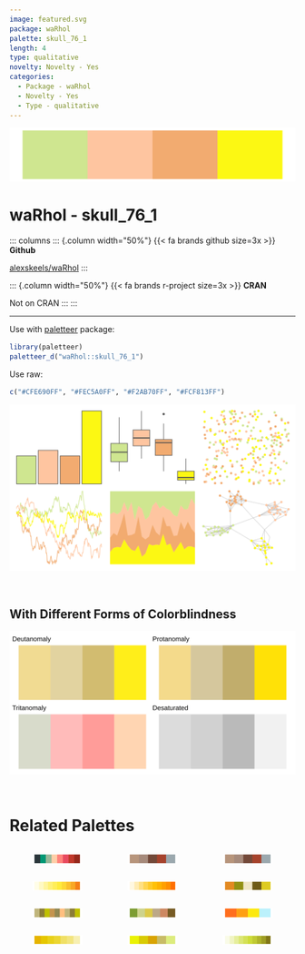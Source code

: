 ```yaml
---
image: featured.svg
package: waRhol
palette: skull_76_1
length: 4
type: qualitative
novelty: Novelty - Yes
categories:
  - Package - waRhol
  - Novelty - Yes
  - Type - qualitative
---
```


![](featured.svg)

# waRhol - skull_76_1 

::: columns
::: {.column width="50%"}
{{< fa brands github size=3x >}}
**Github**

[alexskeels/waRhol](https://github.com/alexskeels/waRhol)
:::

::: {.column width="50%"}
{{< fa brands r-project size=3x >}}
**CRAN**

Not on CRAN
:::
:::

<hr> 

Use with [paletteer](https://emilhvitfeldt.github.io/paletteer/) package:

```r
library(paletteer)
paletteer_d("waRhol::skull_76_1")
```

Use raw:

```r
c("#CFE690FF", "#FEC5A0FF", "#F2AB70FF", "#FCF813FF")
``` 

![](examples.png) 

  <br>
  
  ## With Different Forms of Colorblindness
  
  ![](colorblind.svg) 

<br>

# Related Palettes

<div class="list" style="display: grid; grid-template-columns: auto auto auto;"> <figure class="figure">
<a href="../../awtools/a_palette/"> <img src="../../awtools/a_palette/featured.svg" style="width: 100%;" class="figure-img"></a>
</figure> <figure class="figure">
<a href="../../ButterflyColors/hamadryas_feronia/"> <img src="../../ButterflyColors/hamadryas_feronia/featured.svg" style="width: 100%;" class="figure-img"></a>
</figure> <figure class="figure">
<a href="../../ButterflyColors/hamadryas_feronia/"> <img src="../../ButterflyColors/hamadryas_feronia/featured.svg" style="width: 100%;" class="figure-img"></a>
</figure> <figure class="figure">
<a href="../../ggsci/yellow_material/"> <img src="../../ggsci/yellow_material/featured.svg" style="width: 100%;" class="figure-img"></a>
</figure> <figure class="figure">
<a href="../../ggsci/amber_material/"> <img src="../../ggsci/amber_material/featured.svg" style="width: 100%;" class="figure-img"></a>
</figure> <figure class="figure">
<a href="../../colRoz/c_kingii/"> <img src="../../colRoz/c_kingii/featured.svg" style="width: 100%;" class="figure-img"></a>
</figure> <figure class="figure">
<a href="../../ggprism/mustard_field2/"> <img src="../../ggprism/mustard_field2/featured.svg" style="width: 100%;" class="figure-img"></a>
</figure> <figure class="figure">
<a href="../../Manu/Kakapo/"> <img src="../../Manu/Kakapo/featured.svg" style="width: 100%;" class="figure-img"></a>
</figure> <figure class="figure">
<a href="../../waRhol/camo_87_4/"> <img src="../../waRhol/camo_87_4/featured.svg" style="width: 100%;" class="figure-img"></a>
</figure> <figure class="figure">
<a href="../../PrettyCols/Yellows/"> <img src="../../PrettyCols/Yellows/featured.svg" style="width: 100%;" class="figure-img"></a>
</figure> <figure class="figure">
<a href="../../fishualize/Prognathodes_brasiliensis/"> <img src="../../fishualize/Prognathodes_brasiliensis/featured.svg" style="width: 100%;" class="figure-img"></a>
</figure> <figure class="figure">
<a href="../../ggsci/lime_material/"> <img src="../../ggsci/lime_material/featured.svg" style="width: 100%;" class="figure-img"></a>
</figure> 
</div>
